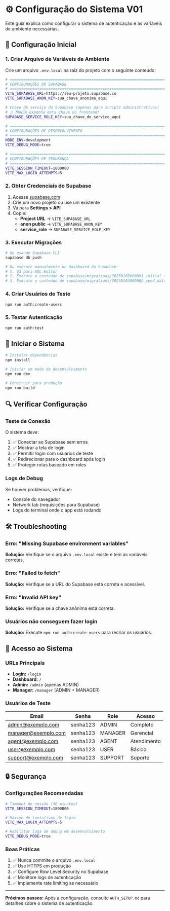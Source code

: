 # ⚙️ Configuração do Sistema V01

Este guia explica como configurar o sistema de autenticação e as variáveis de ambiente necessárias.

## 🔧 Configuração Inicial

### 1. Criar Arquivo de Variáveis de Ambiente

Crie um arquivo `.env.local` na raiz do projeto com o seguinte conteúdo:

```bash
# ============================================================================
# CONFIGURAÇÕES DO SUPABASE
# ============================================================================
VITE_SUPABASE_URL=https://seu-projeto.supabase.co
VITE_SUPABASE_ANON_KEY=sua_chave_anonima_aqui

# Chave de serviço do Supabase (apenas para scripts administrativos)
# ⚠️ NUNCA exponha esta chave no frontend!
SUPABASE_SERVICE_ROLE_KEY=sua_chave_de_servico_aqui

# ============================================================================
# CONFIGURAÇÕES DE DESENVOLVIMENTO
# ============================================================================
NODE_ENV=development
VITE_DEBUG_MODE=true

# ============================================================================
# CONFIGURAÇÕES DE SEGURANÇA
# ============================================================================
VITE_SESSION_TIMEOUT=1800000
VITE_MAX_LOGIN_ATTEMPTS=5
```

### 2. Obter Credenciais do Supabase

1. Acesse [supabase.com](https://supabase.com)
2. Crie um novo projeto ou use um existente
3. Vá para **Settings > API**
4. Copie:
   - **Project URL** → `VITE_SUPABASE_URL`
   - **anon public** → `VITE_SUPABASE_ANON_KEY`
   - **service_role** → `SUPABASE_SERVICE_ROLE_KEY`

### 3. Executar Migrações

```bash
# Se usando Supabase CLI
supabase db push

# Ou execute manualmente no dashboard do Supabase:
# 1. Vá para SQL Editor
# 2. Execute o conteúdo de supabase/migrations/20250103000001_initial_schema.sql
# 3. Execute o conteúdo de supabase/migrations/20250103000002_seed_data.sql
```

### 4. Criar Usuários de Teste

```bash
npm run auth:create-users
```

### 5. Testar Autenticação

```bash
npm run auth:test
```

## 🚀 Iniciar o Sistema

```bash
# Instalar dependências
npm install

# Iniciar em modo de desenvolvimento
npm run dev

# Construir para produção
npm run build
```

## 🔍 Verificar Configuração

### Teste de Conexão

O sistema deve:
1. ✅ Conectar ao Supabase sem erros
2. ✅ Mostrar a tela de login
3. ✅ Permitir login com usuários de teste
4. ✅ Redirecionar para o dashboard após login
5. ✅ Proteger rotas baseado em roles

### Logs de Debug

Se houver problemas, verifique:
- Console do navegador
- Network tab (requisições para Supabase)
- Logs do terminal onde o app está rodando

## 🛠️ Troubleshooting

### Erro: "Missing Supabase environment variables"

**Solução:** Verifique se o arquivo `.env.local` existe e tem as variáveis corretas.

### Erro: "Failed to fetch"

**Solução:** Verifique se a URL do Supabase está correta e acessível.

### Erro: "Invalid API key"

**Solução:** Verifique se a chave anônima está correta.

### Usuários não conseguem fazer login

**Solução:** Execute `npm run auth:create-users` para recriar os usuários.

## 📱 Acesso ao Sistema

### URLs Principais

- **Login:** `/login`
- **Dashboard:** `/`
- **Admin:** `/admin` (apenas ADMIN)
- **Manager:** `/manager` (ADMIN + MANAGER)

### Usuários de Teste

| Email | Senha | Role | Acesso |
|-------|-------|------|--------|
| admin@exemplo.com | senha123 | ADMIN | Completo |
| manager@exemplo.com | senha123 | MANAGER | Gerencial |
| agent@exemplo.com | senha123 | AGENT | Atendimento |
| user@exemplo.com | senha123 | USER | Básico |
| support@exemplo.com | senha123 | SUPPORT | Suporte |

## 🔒 Segurança

### Configurações Recomendadas

```bash
# Timeout de sessão (30 minutos)
VITE_SESSION_TIMEOUT=1800000

# Máximo de tentativas de login
VITE_MAX_LOGIN_ATTEMPTS=5

# Habilitar logs de debug em desenvolvimento
VITE_DEBUG_MODE=true
```

### Boas Práticas

1. ✅ Nunca commite o arquivo `.env.local`
2. ✅ Use HTTPS em produção
3. ✅ Configure Row Level Security no Supabase
4. ✅ Monitore logs de autenticação
5. ✅ Implemente rate limiting se necessário

---

**Próximos passos:** Após a configuração, consulte `AUTH_SETUP.md` para detalhes sobre o sistema de autenticação.
